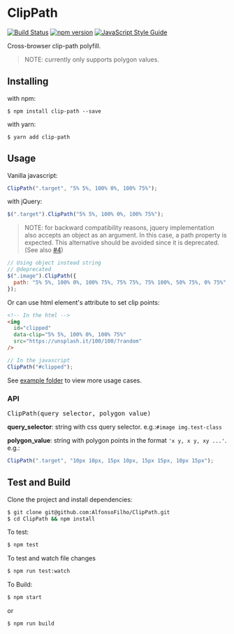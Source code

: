 # ClipPath

[![Build Status](https://travis-ci.org/AlfonsoFilho/ClipPath.svg?branch=master)](https://travis-ci.org/AlfonsoFilho/ClipPath)
[![npm version](https://badge.fury.io/js/clip-path.svg)](https://badge.fury.io/js/clip-path)
[![JavaScript Style Guide](https://img.shields.io/badge/code_style-standard-brightgreen.svg)](https://standardjs.com)

Cross-browser clip-path polyfill.

> NOTE: currently only supports polygon values.

## Installing

with npm:

```shell
$ npm install clip-path --save
```

with yarn:

```shell
$ yarn add clip-path
```

## Usage

Vanilla javascript:

```javascript
ClipPath(".target", "5% 5%, 100% 0%, 100% 75%");
```

with jQuery:

```javascript
$(".target").ClipPath("5% 5%, 100% 0%, 100% 75%");
```

> NOTE: for backward compatibility reasons, jquery implementation also accepts an object as an argument. In this case, a path property is expected. This alternative should be avoided since it is deprecated. (See also [#4](https://github.com/AlfonsoFilho/ClipPath/issues/4))

```javascript
// Using object instead string
// @deprecated
$(".image").ClipPath({
  path: "5% 5%, 100% 0%, 100% 75%, 75% 75%, 75% 100%, 50% 75%, 0% 75%"
});
```

Or can use html element's attribute to set clip points:

```html
<!-- In the html -->
<img
  id="clipped"
  data-clip="5% 5%, 100% 0%, 100% 75%"
  src="https://unsplash.it/100/100/?random"
/>
```

```javascript
// In the javascript
ClipPath("#clipped");
```

See [example folder](https://github.com/AlfonsoFilho/ClipPath/tree/master/example) to view more usage cases.

### API

<pre>
ClipPath(query_selector, polygon_value)
</pre>

**query_selector**: string with css query selector. e.g.:`#image img.test-class`

**polygon_value**: string with polygon points in the format `'x y, x y, xy ...'`.
e.g.:

```javascript
ClipPath(".target", "10px 10px, 15px 10px, 15px 15px, 10px 15px");
```

## Test and Build

Clone the project and install dependencies:

```sh
$ git clone git@github.com:AlfonsoFilho/ClipPath.git
$ cd ClipPath && npm install
```

To test:

```sh
$ npm test
```

To test and watch file changes

```sh
$ npm run test:watch
```

To Build:

```sh
$ npm start
```

or

```sh
$ npm run build
```
